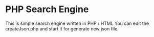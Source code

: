 # PHP Search Engine
This is simple search engine written in PHP / HTML
You can edit the createJson.php and start it for generate new json file.
